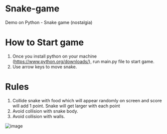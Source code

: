 # Snake-game
Demo on Python - Snake game (nostalgia)

# How to Start game
1. Once you install python on your machine (https://www.python.org/downloads/), run main.py file to start game.
2. Use arrow keys to move snake.

# Rules
1. Collide snake with food which will appear randomly on screen and score will add 1 point. Snake will get larger with each point
2. Avoid collision with snake body.
3. Avoid collision with walls.

![image](https://user-images.githubusercontent.com/53305878/181061984-147ac9f2-adec-478c-a9c0-af12996398ec.png)

